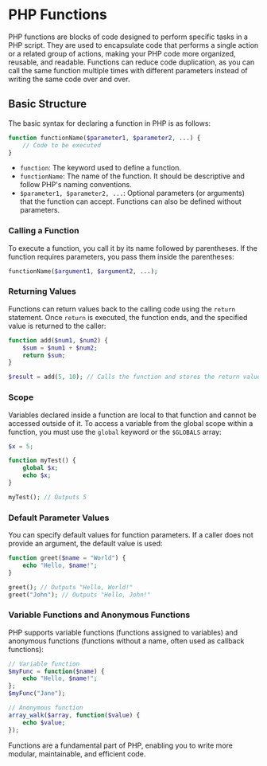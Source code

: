 # PHP Functions

PHP functions are blocks of code designed to perform specific tasks in a PHP script. They are used to encapsulate code that performs a single action or a related group of actions, making your PHP code more organized, reusable, and readable. Functions can reduce code duplication, as you can call the same function multiple times with different parameters instead of writing the same code over and over.

## Basic Structure

The basic syntax for declaring a function in PHP is as follows:

```php
function functionName($parameter1, $parameter2, ...) {
    // Code to be executed
}
```

- `function`: The keyword used to define a function.
- `functionName`: The name of the function. It should be descriptive and follow PHP's naming conventions.
- `$parameter1, $parameter2, ...`: Optional parameters (or arguments) that the function can accept. Functions can also be defined without parameters.

### Calling a Function

To execute a function, you call it by its name followed by parentheses. If the function requires parameters, you pass them inside the parentheses:

```php
functionName($argument1, $argument2, ...);
```

### Returning Values

Functions can return values back to the calling code using the `return` statement. Once `return` is executed, the function ends, and the specified value is returned to the caller:

```php
function add($num1, $num2) {
    $sum = $num1 + $num2;
    return $sum;
}

$result = add(5, 10); // Calls the function and stores the return value in $result
```

### Scope

Variables declared inside a function are local to that function and cannot be accessed outside of it. To access a variable from the global scope within a function, you must use the `global` keyword or the `$GLOBALS` array:

```php
$x = 5;

function myTest() {
    global $x;
    echo $x;
}

myTest(); // Outputs 5
```

### Default Parameter Values

You can specify default values for function parameters. If a caller does not provide an argument, the default value is used:

```php
function greet($name = "World") {
    echo "Hello, $name!";
}

greet(); // Outputs "Hello, World!"
greet("John"); // Outputs "Hello, John!"
```

### Variable Functions and Anonymous Functions

PHP supports variable functions (functions assigned to variables) and anonymous functions (functions without a name, often used as callback functions):

```php
// Variable function
$myFunc = function($name) {
    echo "Hello, $name!";
};
$myFunc("Jane");

// Anonymous function
array_walk($array, function($value) {
    echo $value;
});
```

Functions are a fundamental part of PHP, enabling you to write more modular, maintainable, and efficient code.
